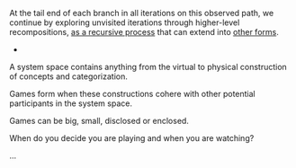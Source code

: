 At the tail end of each branch in all iterations on this observed path, we continue by exploring unvisited iterations through higher-level recompositions, [as a recursive process](https://github.com/operatorjen/systems.as.games/blob/main/000.md) that can extend into [other forms](https://theoperator.org).


-


A system space contains anything from the virtual to physical construction of concepts and categorization.

Games form when these constructions cohere with other potential participants in the system space.

Games can be big, small, disclosed or enclosed.

When do you decide you are playing and when you are watching?


...